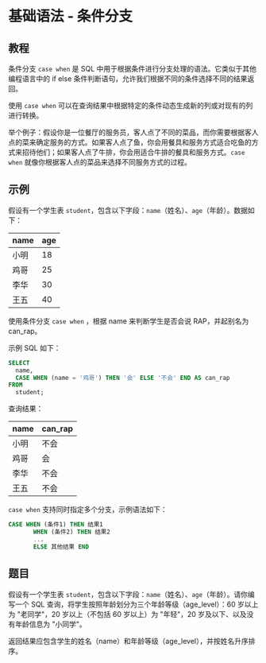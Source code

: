 # 基础语法 - 条件分支

## 教程

条件分支 `case when` 是 SQL 中用于根据条件进行分支处理的语法。它类似于其他编程语言中的 if else 条件判断语句，允许我们根据不同的条件选择不同的结果返回。

使用 `case when` 可以在查询结果中根据特定的条件动态生成新的列或对现有的列进行转换。

举个例子：假设你是一位餐厅的服务员，客人点了不同的菜品，而你需要根据客人点的菜来确定服务的方式。如果客人点了鱼，你会用餐具和服务方式适合吃鱼的方式来招待他们；如果客人点了牛排，你会用适合牛排的餐具和服务方式。`case when` 就像你根据客人点的菜品来选择不同服务方式的过程。



## 示例
假设有一个学生表 `student`，包含以下字段：`name`（姓名）、`age`（年龄）。数据如下：

| name  | age |
|-------|-----|
| 小明  | 18  |
| 鸡哥  | 25  |
| 李华  | 30  |
| 王五  | 40  |



使用条件分支 `case when` ，根据 name 来判断学生是否会说 RAP，并起别名为 can_rap。

示例 SQL 如下：

```sql
SELECT
  name,
  CASE WHEN (name = '鸡哥') THEN '会' ELSE '不会' END AS can_rap
FROM
  student;
```



查询结果：

| name  | can_rap |
|-------|---------|
| 小明  | 不会    |
| 鸡哥  | 会      |
| 李华  | 不会    |
| 王五  | 不会    |



`case when` 支持同时指定多个分支，示例语法如下：

```sql
CASE WHEN (条件1) THEN 结果1
	   WHEN (条件2) THEN 结果2
	   ...
	   ELSE 其他结果 END
```



## 题目

假设有一个学生表 `student`，包含以下字段：`name`（姓名）、`age`（年龄）。请你编写一个 SQL 查询，将学生按照年龄划分为三个年龄等级（age_level）：60 岁以上为 "老同学"，20 岁以上（不包括 60 岁以上）为 "年轻"，20 岁及以下、以及没有年龄信息为 "小同学"。

返回结果应包含学生的姓名（name）和年龄等级（age_level），并按姓名升序排序。
